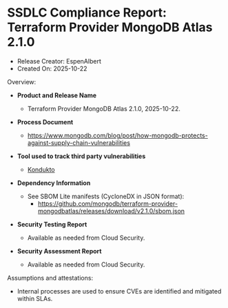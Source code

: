 SSDLC Compliance Report: Terraform Provider MongoDB Atlas 2.1.0
=================================================================

- Release Creator: EspenAlbert
- Created On:       2025-10-22

Overview:

- **Product and Release Name**
  - Terraform Provider MongoDB Atlas 2.1.0, 2025-10-22.

- **Process Document**
  - https://www.mongodb.com/blog/post/how-mongodb-protects-against-supply-chain-vulnerabilities

- **Tool used to track third party vulnerabilities**
  - [Kondukto](https://arcticglow.kondukto.io/)

- **Dependency Information**
  - See SBOM Lite manifests (CycloneDX in JSON format):
      - https://github.com/mongodb/terraform-provider-mongodbatlas/releases/download/v2.1.0/sbom.json

- **Security Testing Report**
  - Available as needed from Cloud Security.

- **Security Assessment Report**
  - Available as needed from Cloud Security.

Assumptions and attestations:

- Internal processes are used to ensure CVEs are identified and mitigated within SLAs.
